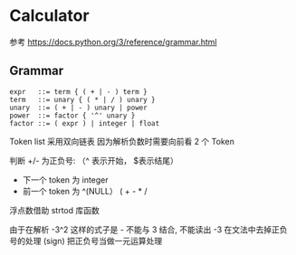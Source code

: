 # Calculator

参考
https://docs.python.org/3/reference/grammar.html

## Grammar

```
expr   ::= term { ( + | - ) term }
term   ::= unary { ( * | / ) unary }
unary  ::= ( + | - ) unary | power
power  ::= factor { '^' unary }  
factor ::= ( expr ) | integer | float
```

Token list 采用双向链表
因为解析负数时需要向前看 2 个 Token

判断 +/- 为正负号: （^ 表示开始， $表示结尾）

- 下一个 token 为 integer
- 前一个 token 为 ^(NULL） ( + - * / 

浮点数借助 strtod 库函数

由于在解析 -3^2 这样的式子是 - 不能与 3 结合, 不能读出 -3 
在文法中去掉正负号的处理 (sign)
把正负号当做一元运算处理
